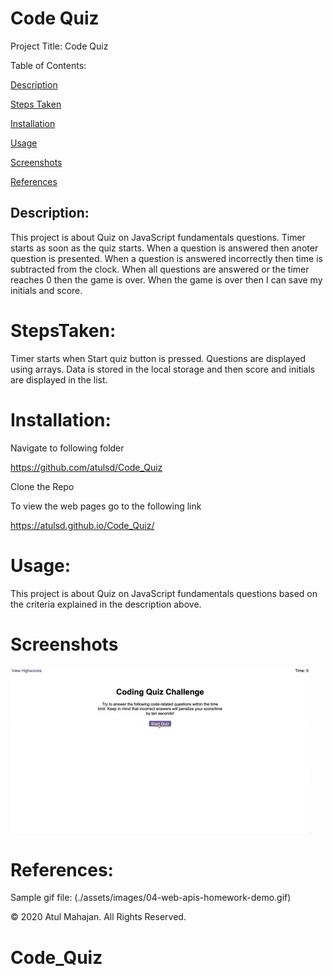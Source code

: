 # Code Quiz

Project Title: Code Quiz

Table of Contents:

[Description](#Description:)

[Steps Taken](#StepsTaken:)

[Installation](#Installation:)

[Usage](#Usage:)

[Screenshots](#Screenshots:)

[References](#References:)

## Description:

This project is about Quiz on JavaScript fundamentals questions. Timer starts as soon as the quiz starts. When a question is answered then anoter question is presented. When a question is answered incorrectly then time is subtracted from the clock. When all questions are answered or the timer reaches 0 then the game is over. When the game is over then I can save my initials and score.

# StepsTaken:

Timer starts when Start quiz button is pressed. Questions are displayed using arrays. Data is stored in the local storage and then score and initials are displayed in the list.

# Installation:

Navigate to following folder

https://github.com/atulsd/Code_Quiz

Clone the Repo

To view the web pages go to the following link

https://atulsd.github.io/Code_Quiz/

# Usage:

This project is about Quiz on JavaScript fundamentals questions based on the criteria explained in the description above.

# Screenshots

![code quiz](./assets/images/04-web-apis-homework-demo.gif)

# References:

Sample gif file: (./assets/images/04-web-apis-homework-demo.gif)

© 2020 Atul Mahajan. All Rights Reserved.

# Code_Quiz
